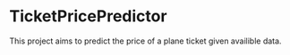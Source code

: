# TicketPricePredictor
This project aims to predict the price of a plane ticket given availible data.
